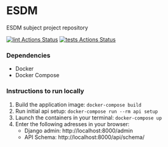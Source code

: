 # ESDM

ESDM subject project repository

[![lint Actions Status](https://github.com/JoaoG250/ESDM/workflows/lint/badge.svg)](https://github.com/JoaoG250/ESDM/actions)
[![tests Actions Status](https://github.com/JoaoG250/ESDM/workflows/tests/badge.svg)](https://github.com/JoaoG250/ESDM/actions)

### Dependencies

- Docker
- Docker Compose

### Instructions to run locally

1. Build the application image: `docker-compose build`
1. Run initial api setup: `docker-compose run --rm api setup`
1. Launch the containers in your terminal: `docker-compose up`
1. Enter the following adresses in your browser:
   - Django admin: http://localhost:8000/admin
   - API Schema: http://localhost:8000/api/schema/
